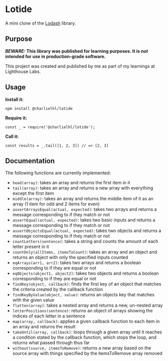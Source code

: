 # Lotide

A mini clone of the [Lodash](https://lodash.com) library.

## Purpose

**_BEWARE:_ This library was published for learning purposes. It is _not_ intended for use in production-grade software.**

This project was created and published by me as part of my learnings at Lighthouse Labs. 

## Usage

**Install it:**

`npm install @charlielhl/lotide`

**Require it:**

`const _ = require('@charlielhl/lotide');`

**Call it:**

`const results = _.tail([1, 2, 3]) // => [2, 3]`

## Documentation

The following functions are currently implemented:

* `head(array)`: takes an array and returns the first item in it
* `tail(array)`: takes an array and returns a new array with everything except the first item
* `middle(array)`: takes an array and returns the middle item of it as an array (1 item for odd and 2 items for even)
* `assertArraysEqual(actual, expected)`: takes two arrays and returns a message corresponding to if they match or not
* `assertEqual(actual, expected)`: takes two basic inputs and returns a message corresponding to if they match or not
* `assertObjectsEqual(actual, expected)`: takes two objects and returns a message corresponding to if they match or not
* `countLetters(sentence)`: takes a string and counts the amount of each letter present in it
* `countOnly(allItems, itemsToCount)`: takes an array and an object and returns an object with only the specified inputs counted
* `eqArrays(arr1, arr2)`: takes two arrays and returns a boolean corresponding to if they are equal or not
* `eqObjects(object1, object2)`: takes two objects and returns a boolean corresponding to if they are equal or not
* `findKey(object, callback)`: finds the first key of an object that matches the criteria created by the callback function
* `findKeyByValue(object, value)`: returns an objects key that matches with the given value
* `flatten(array)`: takes a nested array and returns a new, un-nested array
* `letterPositions(sentence)`: returns an object of arrays showing the indices of each letter in a sentence
* `map(array, callback)`: applies a given callback function to each item in an array and returns the result
* `takeUntil(array, callback)`: loops through a given array until it reaches a condition stated by the callback function, which stops the loop, and returns what passed through thus far
* `without(source, itemsToRemove)`: returns a new array based on the source array with things specified by the itemsToRemove array removed
  
